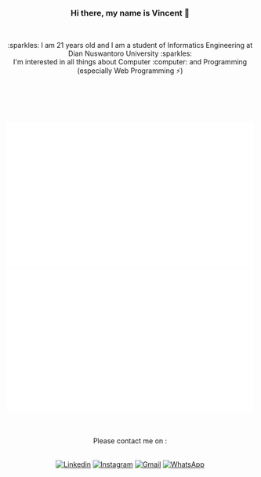 <br>

<h3 align="center">Hi there, my name is Vincent 👋</h3>
<br>
<p align="center">
  :sparkles: I am 21 years old and I am a student of Informatics Engineering at Dian Nuswantoro University :sparkles:
  <br>
  I'm interested in all things about Computer :computer: and Programming (especially Web Programming ⚡)
</p>
  
<br>

## ##
<br>
<p align="center">
  <img src="https://raw.githubusercontent.com/vincentmoel/github-stats-transparent/output/generated/overview.svg" />
  <img src="https://raw.githubusercontent.com/vincentmoel/github-stats-transparent/output/generated/languages.svg" />
</p>

## ##

<br>

<div align="center">
  <div align="center">
    Please contact me on :
  </div>
  
  <br>
  
  [![Linkedin](https://img.icons8.com/color/48/000000/linkedin.png)](https://www.linkedin.com/in/vincentmoeljopranoto/)
  [![Instagram](https://img.icons8.com/fluency/48/000000/instagram-new.png)](https://www.instagram.com/vincent.moel/)
  [![Gmail](https://img.icons8.com/color/48/000000/gmail-new.png)](mailto:vincentmoeljopranoto@gmail.com)
  [![WhatsApp](https://img.icons8.com/color/48/000000/whatsapp--v1.png)](https://wa.me/6285163121059)
  
</div>
